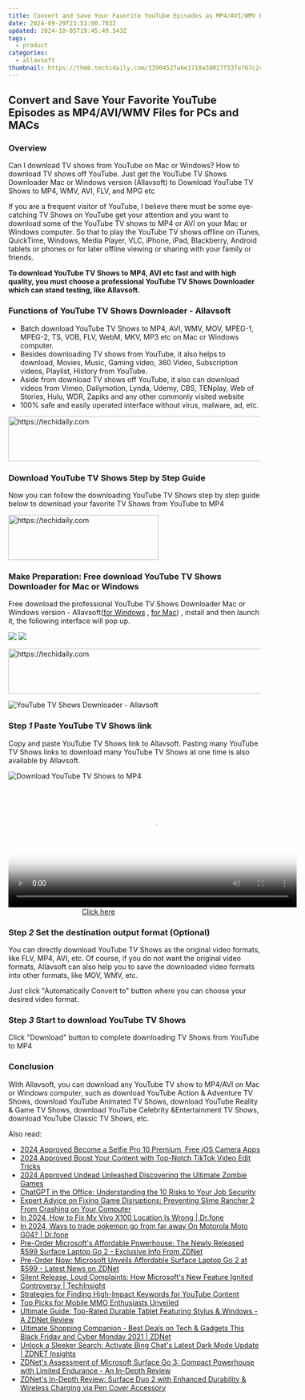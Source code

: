 ```yaml
---
title: Convert and Save Your Favorite YouTube Episodes as MP4/AVI/WMV Files for PCs and MACs
date: 2024-09-29T23:53:00.783Z
updated: 2024-10-05T19:45:49.543Z
tags:
  - product
categories:
  - allavsoft
thumbnail: https://thmb.techidaily.com/33904527a6e1718a50027f53fe767c2c1eedacdbdef4cb5558c43f077a848c48.jpg
---
```


## Convert and Save Your Favorite YouTube Episodes as MP4/AVI/WMV Files for PCs and MACs

### Overview

Can I download TV shows from YouTube on Mac or Windows? How to download TV shows off YouTube. Just get the YouTube TV Shows Downloader Mac or Windows version (Allavsoft) to Download YouTube TV Shows to MP4, WMV, AVI, FLV, and MPG etc

If you are a frequent visitor of YouTube, I believe there must be some eye-catching TV Shows on YouTube get your attention and you want to download some of the YouTube TV shows to MP4 or AVI on your Mac or Windows computer. So that to play the YouTube TV shows offline on iTunes, QuickTime, Windows, Media Player, VLC, iPhone, iPad, Blackberry, Android tablets or phones or for later offline viewing or sharing with your family or friends.

**To download YouTube TV Shows to MP4, AVI etc fast and with high quality, you must choose a professional YouTube TV Shows Downloader which can stand testing, like Allavsoft.**

### Functions of YouTube TV Shows Downloader - Allavsoft

* Batch download YouTube TV Shows to MP4, AVI, WMV, MOV, MPEG-1, MPEG-2, TS, VOB, FLV, WebM, MKV, MP3 etc on Mac or Windows computer.
* Besides downloading TV shows from YouTube, it also helps to download, Movies, Music, Gaming video, 360 Video, Subscription videos, Playlist, History from YouTube.
* Aside from download TV shows off YouTube, it also can download videos from Vimeo, Dailymotion, Lynda, Udemy, CBS, TENplay, Web of Stories, Hulu, WDR, Zapiks and any other commonly visited website
* 100% safe and easily operated interface without virus, malware, ad, etc.

<!-- affiliate ads begin -->
<a href="https://appsumo.8odi.net/c/5597632/2044582/7443" target="_top" id="2044582">
  <img src="//a.impactradius-go.com/display-ad/7443-2044582" border="0" alt="https://techidaily.com" width="728" height="90"/>
</a>
<img height="0" width="0" src="https://appsumo.8odi.net/i/5597632/2044582/7443" style="position:absolute;visibility:hidden;" border="0" />
<!-- affiliate ads end -->

### Download YouTube TV Shows Step by Step Guide

Now you can follow the downloading YouTube TV Shows step by step guide below to download your favorite TV Shows from YouTube to MP4

<!-- affiliate ads begin -->
<a href="https://aligracehair.sjv.io/c/5597632/1975802/19272" target="_top" id="1975802">
  <img src="//a.impactradius-go.com/display-ad/19272-1975802" border="0" alt="https://techidaily.com" width="300" height="90"/>
</a>
<img height="0" width="0" src="https://aligracehair.sjv.io/i/5597632/1975802/19272" style="position:absolute;visibility:hidden;" border="0" />
<!-- affiliate ads end -->

### Make Preparation: Free download YouTube TV Shows Downloader for Mac or Windows

Free download the professional YouTube TV Shows Downloader Mac or Windows version - Allavsoft([for Windows](https://tools.techidaily.com/allavsoft/products/) , [for Mac](https://tools.techidaily.com/allavsoft/products/)) , install and then launch it, the following interface will pop up.

[![](https://www.allavsoft.com/how-to/../images/how-to/free-download-win.jpg)](https://tools.techidaily.com/allavsoft/products/) [![](https://www.allavsoft.com/how-to/../images/how-to/free-download-mac.jpg)](https://tools.techidaily.com/allavsoft/products/)

<!-- affiliate ads begin -->
<a href="https://appsumo.8odi.net/c/5597632/2151868/7443" target="_top" id="2151868">
  <img src="//a.impactradius-go.com/display-ad/7443-2151868" border="0" alt="https://techidaily.com" width="600" height="90"/>
</a>
<img height="0" width="0" src="https://appsumo.8odi.net/i/5597632/2151868/7443" style="position:absolute;visibility:hidden;" border="0" />
<!-- affiliate ads end -->

![YouTube TV Shows Downloader - Allavsoft](https://www.allavsoft.com/how-to/../images/allavsoft/screen-shot-600.jpg)

### Step _1_ Paste YouTube TV Shows link

Copy and paste YouTube TV Shows link to Allavsoft. Pasting many YouTube TV Shows links to download many YouTube TV Shows at one time is also available by Allavsoft.

![Download YouTube TV Shows to MP4](https://www.allavsoft.com/how-to/../images/how-to/lynda-video-downloader/download-lynda-courses.jpg)

<!-- affiliate ads begin -->
<span id="1983539">
					<video width="576" height="240" style="cursor:pointer"
           poster="//a.impactradius-go.com/display-clicktoplayimage/1983539.png"
           onclick="if(!this.playClicked){this.play();this.setAttribute('controls',true);this.playClicked=true;}">
	   <source src="//a.impactradius-go.com/display-ad/22993-1983539">
	   <img src="//a.impactradius-go.com/display-clicktoplayimage/1983539.png" style="border: none; height: 100%; width: 100%; object-fit: contain">
	</video>
	<div style="width:360px;text-align:center"><a href="javascript:window.open(decodeURIComponent('https%3A%2F%2Fhomestyler.sjv.io%2Fc%2F5597632%2F1983539%2F22993'), '_blank');void(0);">Click here</a></div>
</span>
<img height="0" width="0" src="https://imp.pxf.io/i/5597632/1983539/22993" style="position:absolute;visibility:hidden;" border="0" />
<!-- affiliate ads end -->

### Step _2_ Set the destination output format (Optional)

You can directly download YouTube TV Shows as the original video formats, like FLV, MP4, AVI, etc. Of course, if you do not want the original video formats, Allavsoft can also help you to save the downloaded video formats into other formats, like MOV, WMV, etc.

Just click "Automatically Convert to" button where you can choose your desired video format.

### Step _3_ Start to download YouTube TV Shows

Click "Download" button to complete downloading TV Shows from YouTube to MP4

### Conclusion

With Allavsoft, you can download any YouTube TV show to MP4/AVI on Mac or Windows computer, such as download YouTube Action & Adventure TV Shows, download YouTube Animated TV Shows, download YouTube Reality & Game TV Shows, download YouTube Celebrity &Entertainment TV Shows, download YouTube Classic TV Shows, etc.

<ins class="adsbygoogle"
     style="display:block"
     data-ad-format="autorelaxed"
     data-ad-client="ca-pub-7571918770474297"
     data-ad-slot="1223367746"></ins>

<ins class="adsbygoogle"
     style="display:block"
     data-ad-client="ca-pub-7571918770474297"
     data-ad-slot="8358498916"
     data-ad-format="auto"
     data-full-width-responsive="true"></ins>

<span class="atpl-alsoreadstyle">Also read:</span>
<div><ul>
<li><a href="https://extra-resources.techidaily.com/2024-approved-become-a-selfie-pro-10-premium-free-ios-camera-apps/"><u>2024 Approved Become a Selfie Pro 10 Premium, Free iOS Camera Apps</u></a></li>
<li><a href="https://fox-access.techidaily.com/2024-approved-boost-your-content-with-top-notch-tiktok-video-edit-tricks/"><u>2024 Approved Boost Your Content with Top-Notch TikTok Video Edit Tricks</u></a></li>
<li><a href="https://video-capture.techidaily.com/2024-approved-undead-unleashed-discovering-the-ultimate-zombie-games/"><u>2024 Approved Undead Unleashed Discovering the Ultimate Zombie Games</u></a></li>
<li><a href="https://tech-revival.techidaily.com/chatgpt-in-the-office-understanding-the-10-risks-to-your-job-security/"><u>ChatGPT in the Office: Understanding the 10 Risks to Your Job Security</u></a></li>
<li><a href="https://win-solutions.techidaily.com/expert-advice-on-fixing-game-disruptions-preventing-slime-rancher-2-from-crashing-on-your-computer/"><u>Expert Advice on Fixing Game Disruptions: Preventing Slime Rancher 2 From Crashing on Your Computer</u></a></li>
<li><a href="https://review-topics.techidaily.com/in-2024-how-to-fix-my-vivo-x100-location-is-wrong-drfone-by-drfone-virtual-android/"><u>In 2024, How to Fix My Vivo X100 Location Is Wrong | Dr.fone</u></a></li>
<li><a href="https://android-pokemon-go.techidaily.com/in-2024-ways-to-trade-pokemon-go-from-far-away-on-motorola-moto-g04-drfone-by-drfone-virtual-android/"><u>In 2024, Ways to trade pokemon go from far away On Motorola Moto G04? | Dr.fone</u></a></li>
<li><a href="https://win-luxury.techidaily.com/pre-order-microsofts-affordable-powerhouse-the-newly-released-599-surface-laptop-go-2-exclusive-info-from-zdnet/"><u>Pre-Order Microsoft's Affordable Powerhouse: The Newly Released $599 Surface Laptop Go 2 - Exclusive Info From ZDNet</u></a></li>
<li><a href="https://win-luxury.techidaily.com/pre-order-now-microsoft-unveils-affordable-surface-laptop-go-2-at-599-latest-news-on-zdnet/"><u>Pre-Order Now: Microsoft Unveils Affordable Surface Laptop Go 2 at $599 - Latest News on ZDNet</u></a></li>
<li><a href="https://win-luxury.techidaily.com/silent-release-loud-complaints-how-microsofts-new-feature-ignited-controversy-techinsight/"><u>Silent Release, Loud Complaints: How Microsoft's New Feature Ignited Controversy | TechInsight</u></a></li>
<li><a href="https://youtube-web.techidaily.com/egies-for-finding-high-impact-keywords-for-youtube-content/"><u>Strategies for Finding High-Impact Keywords for YouTube Content</u></a></li>
<li><a href="https://games-able.techidaily.com/top-picks-for-mobile-mmo-enthusiasts-unveiled/"><u>Top Picks for Mobile MMO Enthusiasts Unveiled</u></a></li>
<li><a href="https://win-luxury.techidaily.com/ultimate-guide-top-rated-durable-tablet-featuring-stylus-and-windows-a-zdnet-review/"><u>Ultimate Guide: Top-Rated Durable Tablet Featuring Stylus & Windows - A ZDNet Review</u></a></li>
<li><a href="https://win-luxury.techidaily.com/ultimate-shopping-companion-best-deals-on-tech-and-gadgets-this-black-friday-and-cyber-monday-2021-zdnet/"><u>Ultimate Shopping Companion - Best Deals on Tech & Gadgets This Black Friday and Cyber Monday 2021 | ZDNet</u></a></li>
<li><a href="https://win-luxury.techidaily.com/unlock-a-sleeker-search-activate-bing-chats-latest-dark-mode-update-zdnet-insights/"><u>Unlock a Sleeker Search: Activate Bing Chat's Latest Dark Mode Update | ZDNET Insights</u></a></li>
<li><a href="https://win-luxury.techidaily.com/zdnets-assessment-of-microsoft-surface-go-3-compact-powerhouse-with-limited-endurance-an-in-depth-review/"><u>ZDNet's Assessment of Microsoft Surface Go 3: Compact Powerhouse with Limited Endurance - An In-Depth Review</u></a></li>
<li><a href="https://win-luxury.techidaily.com/zdnets-in-depth-review-surface-duo-2-with-enhanced-durability-and-wireless-charging-via-pen-cover-accessory/"><u>ZDNet's In-Depth Review: Surface Duo 2 with Enhanced Durability & Wireless Charging via Pen Cover Accessory</u></a></li>
</ul></div>


